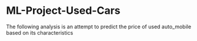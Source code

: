 # ML-Project-Used-Cars
The following analysis is an attempt to predict the price of used auto_mobile based on its characteristics
